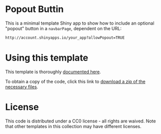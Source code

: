# Popout Buttin

This is a minimal template Shiny app to show how to include an optional "popout" button in a `navbarPage`, dependent on the URL:

```HTML
http://account.shinyapps.io/your_app?allowPopout=TRUE
```

# Using this template

This template is thoroughly [documented here](https://martinjhnhadley.github.io/OxfordIDN_Shiny-App-Templates/advanced-shiny-features/popout-button/).

To obtain a copy of the code, click this link to [download a zip of the necessary files](https://minhaskamal.github.io/DownGit/#/home?url=https://github.com/martinjhnhadley/OxfordIDN_Shiny-App-Templates/tree/gh-pages/advanced-shiny-features/popout-button/shiny-app).

# License

This code is distributed under a CC0 license - all rights are waived. Note that other templates in this collection may have different licenses.

